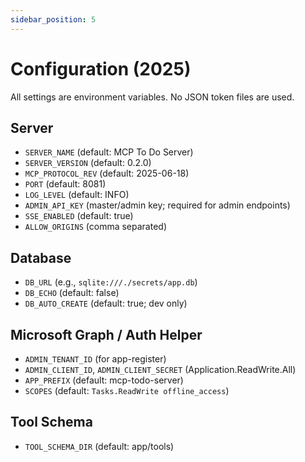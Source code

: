 ```yaml
---
sidebar_position: 5
---
```


# Configuration (2025)

All settings are environment variables. No JSON token files are used.

## Server
- `SERVER_NAME` (default: MCP To Do Server)
- `SERVER_VERSION` (default: 0.2.0)
- `MCP_PROTOCOL_REV` (default: 2025-06-18)
- `PORT` (default: 8081)
- `LOG_LEVEL` (default: INFO)
- `ADMIN_API_KEY` (master/admin key; required for admin endpoints)
- `SSE_ENABLED` (default: true)
- `ALLOW_ORIGINS` (comma separated)

## Database
- `DB_URL` (e.g., `sqlite:///./secrets/app.db`)
- `DB_ECHO` (default: false)
- `DB_AUTO_CREATE` (default: true; dev only)

## Microsoft Graph / Auth Helper
- `ADMIN_TENANT_ID` (for app-register)
- `ADMIN_CLIENT_ID`, `ADMIN_CLIENT_SECRET` (Application.ReadWrite.All)
- `APP_PREFIX` (default: mcp-todo-server)
- `SCOPES` (default: `Tasks.ReadWrite offline_access`)

## Tool Schema
- `TOOL_SCHEMA_DIR` (default: app/tools)
